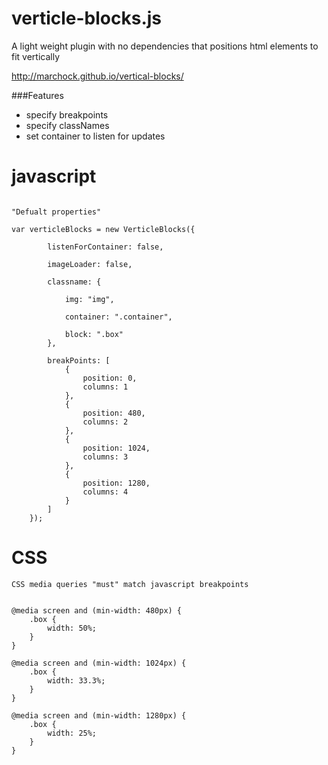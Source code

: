 verticle-blocks.js
=====
A light weight plugin with no dependencies that positions html elements to fit vertically 

http://marchock.github.io/vertical-blocks/


###Features
- specify breakpoints 
- specify classNames
- set container to listen for updates


# javascript
```

"Defualt properties"

var verticleBlocks = new VerticleBlocks({

        listenForContainer: false,

        imageLoader: false,

        classname: {

            img: "img",

            container: ".container",

            block: ".box"
        },

        breakPoints: [
            {
                position: 0,
                columns: 1
            },
            {
                position: 480,
                columns: 2
            },
            {
                position: 1024,
                columns: 3
            },
            {
                position: 1280,
                columns: 4
            }
        ]
    });

```

# CSS
```
CSS media queries "must" match javascript breakpoints


@media screen and (min-width: 480px) {
    .box {
        width: 50%;
    }
}

@media screen and (min-width: 1024px) {
    .box {
        width: 33.3%;
    }
}

@media screen and (min-width: 1280px) {
    .box {
        width: 25%;
    }
}


```
